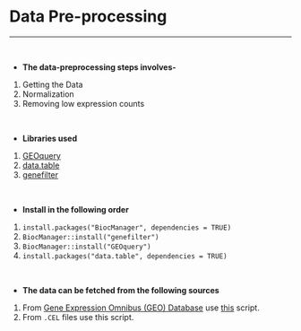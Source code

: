 # Data Pre-processing
---

<br>

* **The data-preprocessing steps involves-**
1. Getting the Data
2. Normalization
2. Removing low expression counts

<br>

* **Libraries used**
1. [GEOquery](https://www.bioconductor.org/packages/release/bioc/html/GEOquery.html)
2. [data.table](https://cran.r-project.org/web/packages/data.table/vignettes/datatable-intro.html)
3. [genefilter](https://www.bioconductor.org/packages/release/bioc/html/genefilter.html)

<br>

* **Install in the following order**
1. ```install.packages("BiocManager", dependencies = TRUE)```
2. ```BiocManager::install("genefilter")```
3. ```BiocManager::install("GEOquery")```
4. ```install.packages("data.table", dependencies = TRUE)```

<br>

* **The data can be fetched from the following sources**
1. From [Gene Expression Omnibus (GEO) Database](https://www.ncbi.nlm.nih.gov/geo/) use [this](https://raw.githubusercontent.com/spriyansh/Micro-Array-Data-Analysis/master/Data_Preprocessing/get_geo_data.R) script.
2. From ```.CEL``` files use this script.
